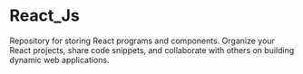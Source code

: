 # React_Js
Repository for storing React programs and components. Organize your React projects, share code snippets, and collaborate with others on building dynamic web applications.
